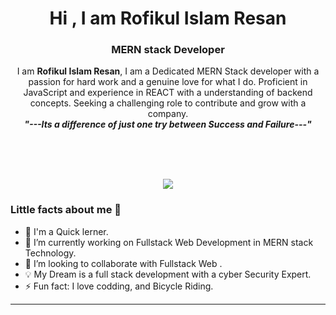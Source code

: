 <h1 align="center">Hi , I am  Rofikul Islam Resan</h1><h3 align="center">MERN stack Developer</h3>

<p align="center">
    I am <b>Rofikul Islam Resan</b>, I am a Dedicated MERN Stack developer with a passion for hard work and a genuine love for what I do. Proficient in JavaScript and experience in REACT with a understanding of backend concepts. Seeking a challenging role to contribute and grow with a company.
  <br>
  <b><i>"---Its a difference of just one try between Success and Failure---"</i></b>
</p>

<br>
<br>
<br>
<p  align="center">
<img src="https://i.ibb.co/4gC2281/1-238-Medium.png">
</p>
<h3>Little facts about me 🧑</h3>

- 🧞 I'm a Quick lerner.
- 🔭 I’m currently working on Fullstack Web Development in MERN stack Technology.
- 👯 I’m looking to collaborate with Fullstack Web .
- 💡 My Dream is a full stack development with a cyber Security Expert.
- ⚡ Fun fact: I love codding, and Bicycle Riding.
  <br>

---

